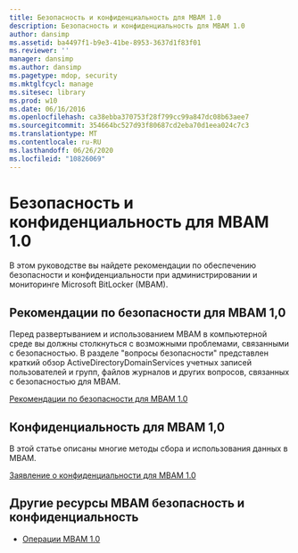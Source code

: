 ```yaml
---
title: Безопасность и конфиденциальность для MBAM 1.0
description: Безопасность и конфиденциальность для MBAM 1.0
author: dansimp
ms.assetid: ba4497f1-b9e3-41be-8953-3637d1f83f01
ms.reviewer: ''
manager: dansimp
ms.author: dansimp
ms.pagetype: mdop, security
ms.mktglfcycl: manage
ms.sitesec: library
ms.prod: w10
ms.date: 06/16/2016
ms.openlocfilehash: ca38ebba370753f28f799cc99a847dc08b63aee7
ms.sourcegitcommit: 354664bc527d93f80687cd2eba70d1eea024c7c3
ms.translationtype: MT
ms.contentlocale: ru-RU
ms.lasthandoff: 06/26/2020
ms.locfileid: "10826069"
---
```

# Безопасность и конфиденциальность для MBAM 1.0


В этом руководстве вы найдете рекомендации по обеспечению безопасности и конфиденциальности при администрировании и мониторинге Microsoft BitLocker (MBAM).

## Рекомендации по безопасности для MBAM 1,0


Перед развертыванием и использованием MBAM в компьютерной среде вы должны столкнуться с возможными проблемами, связанными с безопасностью. В разделе "вопросы безопасности" представлен краткий обзор ActiveDirectoryDomainServices учетных записей пользователей и групп, файлов журналов и других вопросов, связанных с безопасностью для MBAM.

[Рекомендации по безопасности для MBAM 1.0](security-considerations-for-mbam-10.md)

## Конфиденциальность для MBAM 1,0


В этой статье описаны многие методы сбора и использования данных в MBAM.

[Заявление о конфиденциальности для MBAM 1.0](privacy-statement-for-mbam-10.md)

## Другие ресурсы MBAM безопасность и конфиденциальность


-   [Операции MBAM 1.0](operations-for-mbam-10.md)

 

 





